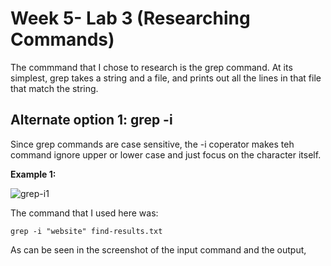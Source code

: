 # Week 5- Lab 3 (Researching Commands)

The commmand that I chose to research is the grep command. At its simplest, grep takes a string and a file, and prints out all the lines in that file that match the string. 

## Alternate option 1: grep -i

Since grep commands are case sensitive, the -i coperator makes teh command ignore upper or lower case and just focus on the character itself. 

**Example 1:**

![grep-i1](grep(-i)#1.png)

The command that I used here was:

```
grep -i "website" find-results.txt
```
As can be seen in the screenshot of the input command and the output, 